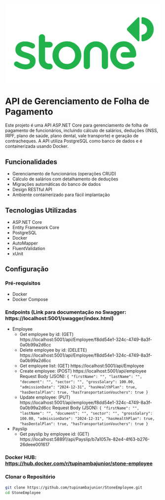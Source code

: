 ![Logo do Projeto](StoneEmployee.API/Assets/stone-co.png)

# API de Gerenciamento de Folha de Pagamento

Este projeto é uma API ASP.NET Core para gerenciamento de folha de pagamento de funcionários, incluindo cálculo de salários, deduções (INSS, IRPF, plano de saúde, plano dental, vale transporte) e geração de contracheques. A API utiliza PostgreSQL como banco de dados e é containerizada usando Docker.

## Funcionalidades

- Gerenciamento de funcionários (operações CRUD)
- Cálculo de salários com detalhamento de deduções
- Migrações automáticas do banco de dados
- Design RESTful API
- Ambiente containerizado para fácil implantação

## Tecnologias Utilizadas

- ASP.NET Core
- Entity Framework Core
- PostgreSQL
- Docker
- AutoMapper
- FluentValidation
- xUnit

## Configuração

### Pré-requisitos

- Docker
- Docker Compose

### Endpoints (Link para documentação no Swagger: https://localhost:5001/swagger/index.html)
- Employee
    - Get employee by id: (GET) https://localhost:5001/api/Employee/f8dd54e1-324c-4749-8a3f-0a0b99a2d6cc
    - Delete employee by id: (DELETE) https://localhost:5001/api/Employee/f8dd54e1-324c-4749-8a3f-0a0b99a2d6cc
    - Get employee list: (GET) https://localhost:5001/api/Employee
    - Create employee: (POST) https://localhost:5001/api/employee
      Request Body (JSON): ```{
            "firstName": "",
            "lastName": "",
            "document": "",
            "sector": "",
            "grossSalary": 100.00,
            "admissionDate": "2024-12-31",
            "hasHealthPlan": true,
            "hasDentalPlan": true,
            "hasTransportationVouchers": true
          } ```
    - Update employee: (PUT) https://localhost:5001/api/employee/f8dd54e1-324c-4749-8a3f-0a0b99a2d6cc
        Request Body (JSON): ```{
            "firstName": "",
            "lastName": "",
            "document": "",
            "sector": "",
            "grossSalary": 100.00,
            "admissionDate": "2024-12-31",
            "hasHealthPlan": true,
            "hasDentalPlan": true,
            "hasTransportationVouchers": true
          } ```
- Payslip
    - Get payslip by employee id: (GET) https://localhost:58891/api/Payslip/b7a1057e-82e4-4f63-b276-26deee001617
 
### Docker HUB: https://hub.docker.com/r/tupinambajunior/stone-employee

### Clonar o Repositório

```sh
git clone https://github.com/tupinambajunior/StoneEmployee.git
cd StoneEmployee
